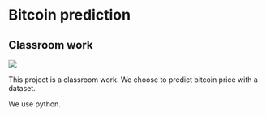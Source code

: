 # Bitcoin prediction
## Classroom work

![](https://upload.wikimedia.org/wikipedia/commons/4/46/Bitcoin.svg)

This project is a classroom work. We choose to predict bitcoin price with a dataset.

We use python.

